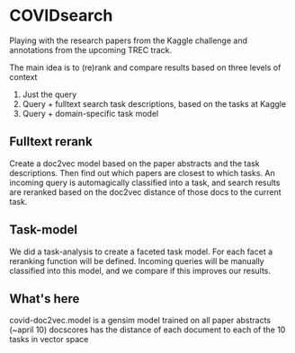 # COVIDsearch
Playing with the research papers from the Kaggle challenge and annotations from the upcoming TREC track.

The main idea is to (re)rank and compare results based on three levels of context
1) Just the query
2) Query + fulltext search task descriptions, based on the tasks at Kaggle
3) Query + domain-specific task model

## Fulltext rerank
Create a doc2vec model based on the paper abstracts and the task descriptions. Then find out which papers are closest to which tasks.
An incoming query is automagically classified into a task, and search results are reranked based on the doc2vec distance of those docs
to the current task.

## Task-model
We did a task-analysis to create a faceted task model. For each facet a reranking function will be defined. Incoming queries will be
manually classified into this model, and we compare if this improves our results.

## What's here
covid-doc2vec.model is a gensim model trained on all paper abstracts (~april 10)
docscores has the distance of each document to each of the 10 tasks in vector space